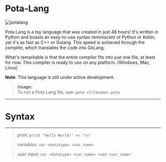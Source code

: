 #                                                     Pota-Lang

![potalang](https://github.com/UpBeat25/Pota-Lang/blob/main/Potalang.png)

Pota Lang is a toy language that was created in just 48 hours! It's written in Python and boasts an easy-to-use syntax reminiscent of Python or Kotlin, yet it's as fast as C++ or Golang. This speed is achieved through the compiler, which translates the code into GoLang.

What's remarkable is that the entire compiler fits into just one file, at least for now. This compiler is ready to use on any platform. (Windows, Mac, Linux)

**Note**: This language is still under active development.

> **Usage:**  
To run a Pota Lang file, use: `pota <filename>.pota`

---

# Syntax

---

>*print:*
`print "Hello World!" << "\n"`

>*variables:*
`var <datatype> <var_name>`

>*user input:*
`var <datatype> <var_name>
read <var_name>
`
